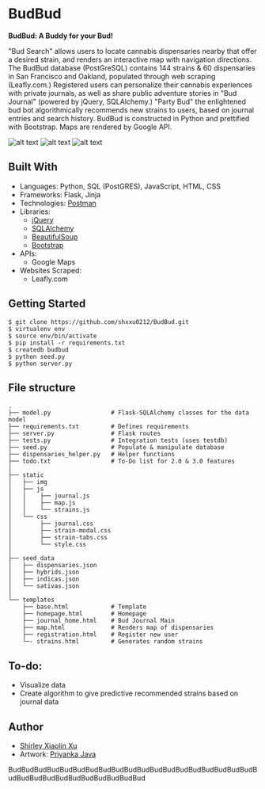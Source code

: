 # BudBud

**BudBud: A Buddy for your Bud!**    

"Bud Search" allows users to locate cannabis dispensaries nearby that offer a desired strain, and renders an interactive map with navigation directions. The BudBud database (PostGreSQL) contains 144 strains & 60 dispensaries in San Francisco and Oakland, populated through web scraping (Leafly.com.) Registered users can personalize their cannabis experiences with private journals, as well as share public adventure stories in "Bud Journal" (powered by jQuery, SQLAlchemy.) "Party Bud" the enlightened bud bot algorithmically recommends new strains to users, based on journal entries and search history. BudBud is constructed in Python and prettified with Bootstrap. Maps are rendered by Google API.

![alt text](./static/img/screenshots/main.jpg)
![alt text](./static/img/screenshots/journal.jpg)
![alt text](./static/img/screenshots/main-results.jpg)

## Built With
* Languages: Python, SQL (PostGRES), JavaScript, HTML, CSS
* Frameworks: Flask, Jinja
* Technologies: [Postman](https://www.getpostman.com/)
* Libraries:
  * [jQuery](https://jquery.com/)
  * [SQLAlchemy](https://www.sqlalchemy.org/)
  * [BeautifulSoup](https://www.crummy.com/software/BeautifulSoup/)
  * [Bootstrap](https://getbootstrap.com/)
* APIs:
  * Google Maps
* Websites Scraped:
  * Leafly.com

## Getting Started

    $ git clone https://github.com/shxxu0212/BudBud.git
    $ virtualenv env
    $ source env/bin/activate
    $ pip install -r requirements.txt
    $ createdb budbud
    $ python seed.py
    $ python server.py

## File structure

    .
    ├── model.py                 # Flask-SQLAlchemy classes for the data model
    ├── requirements.txt         # Defines requirements
    ├── server.py                # Flask routes
    ├── tests.py                 # Integration tests (uses testdb)
    ├── seed.py                  # Populate & manipulate database
    ├── dispensaries_helper.py   # Helper functions
    ├── todo.txt                 # To-Do list for 2.0 & 3.0 features
    │
    ├── static
    │   ├── img
    │   ├── js
    │   │    ├── journal.js
    │   │    ├── map.js
    │   │    └── strains.js
    │   └── css
    │        ├── journal.css
    │        ├── strain-modal.css
    │        ├── strain-tabs.css
    │        └── style.css
    │
    ├── seed_data
    │   ├── dispensaries.json
    │   ├── hybrids.json
    │   ├── indicas.json
    │   └── sativas.json
    │
    └── templates
        ├── base.html            # Template
        ├── homepage.html        # Homepage
        ├── journal_home.html    # Bud Journal Main
        ├── map.html             # Renders map of dispensaries
        ├── registration.html    # Register new user
        └─- strains.html         # Generates random strains

## To-do:
  * Visualize data
  * Create algorithm to give predictive recommended strains based on journal data

## Author
* [Shirley Xiaolin Xu](https://www.linkedin.com/in/shxxu/)
* Artwork: [Priyanka Java](http://priyankajava.com)


BudBudBudBudBudBudBudBudBudBudBudBudBudBudBudBudBudBudBudBudBudBudBudBudBudBudBudBudBudBud
